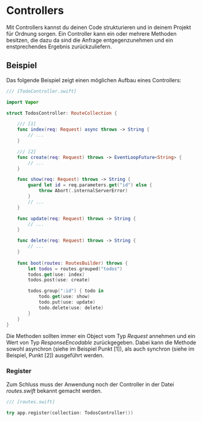 # Controllers

Mit Controllers kannst du deinen Code strukturieren und in deinem Projekt für Ordnung sorgen. Ein Controller kann ein oder mehrere Methoden besitzen, die dazu da sind die Anfrage entgegenzunehmen und ein enstprechendes Ergebnis zurückzuliefern.

## Beispiel

Das folgende Beispiel zeigt einen möglichen Aufbau eines Controllers:

```swift
/// [TodoController.swift]

import Vapor

struct TodosController: RouteCollection {

    /// [1]
    func index(req: Request) async throws -> String {
        // ...
    }

    /// [2]
    func create(req: Request) throws -> EventLoopFuture<String> {
        // ...
    }

    func show(req: Request) throws -> String {
        guard let id = req.parameters.get("id") else {
            throw Abort(.internalServerError)
        }
        // ...
    }

    func update(req: Request) throws -> String {
        // ...
    }

    func delete(req: Request) throws -> String {
        // ...
    }
    
    func boot(routes: RoutesBuilder) throws {
        let todos = routes.grouped("todos")
        todos.get(use: index)
        todos.post(use: create)

        todos.group(":id") { todo in
            todo.get(use: show)
            todo.put(use: update)
            todo.delete(use: delete)
        }
    }
}
```

Die Methoden sollten immer ein Object vom Typ _Request_ annehmen und ein Wert von Typ _ResponseEncodable_ zurückgegeben. Dabei kann die Methode sowohl asynchron (siehe im Beispiel Punkt [1]), als auch synchron (siehe im Beispiel, Punkt [2]) ausgeführt werden.

### Register

Zum Schluss muss der Anwendung noch der Controller in der Datei _routes.swift_ bekannt gemacht werden.

```swift
/// [routes.swift]

try app.register(collection: TodosController())
```
